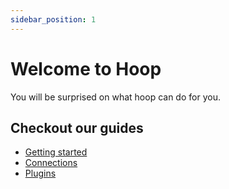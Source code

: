 ```yaml
---
sidebar_position: 1
---
```


# Welcome to Hoop

You will be surprised on what hoop can do for you.

## Checkout our guides

- [Getting started](https://hoopdev.netlify.app/getting-started)
- [Connections](https://hoopdev.netlify.app/connections)
- [Plugins](https://hoopdev.netlify.app/plugins)